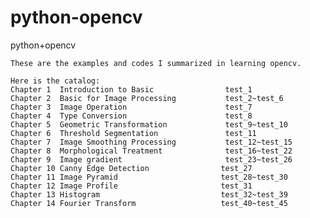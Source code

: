 # python-opencv
python+opencv

    These are the examples and codes I summarized in learning opencv.

    Here is the catalog:
    Chapter 1  Introduction to Basic                test_1
    Chapter 2  Basic for Image Processing           test_2~test_6 
    Chapter 3  Image Operation                      test_7
    Chapter 4  Type Conversion                      test_8
    Chapter 5  Geometric Transformation             test_9~test_10
    Chapter 6  Threshold Segmentation               test_11
    Chapter 7  Image Smoothing Processing           test_12~test_15
    Chapter 8  Morphological Treatment              test_16~test_22
    Chapter 9  Image gradient                       test_23~test_26
    Chapter 10 Canny Edge Detection                test_27
    Chapter 11 Image Pyramid                       test_28~test_30
    Chapter 12 Image Profile                       test_31
    Chapter 13 Histogram                           test_32~test_39
    Chapter 14 Fourier Transform                   test_40~test_45
